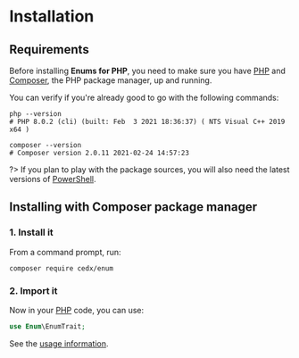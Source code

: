 # Installation

## Requirements
Before installing **Enums for PHP**, you need to make sure you have [PHP](https://www.php.net)
and [Composer](https://getcomposer.org), the PHP package manager, up and running.

You can verify if you're already good to go with the following commands:

```shell
php --version
# PHP 8.0.2 (cli) (built: Feb  3 2021 18:36:37) ( NTS Visual C++ 2019 x64 )

composer --version
# Composer version 2.0.11 2021-02-24 14:57:23
```

?> If you plan to play with the package sources, you will also need the latest versions of [PowerShell](https://docs.microsoft.com/en-us/powershell).

## Installing with Composer package manager

### 1. Install it
From a command prompt, run:

```shell
composer require cedx/enum
```

### 2. Import it
Now in your [PHP](https://www.php.net) code, you can use:

```php
use Enum\EnumTrait;
```

See the [usage information](usage/api.md).
